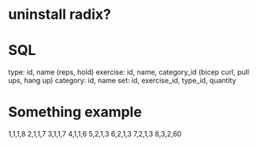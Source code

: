 # uninstall radix?

# SQL

type: id, name (reps, hold)
exercise: id, name, category_id (bicep curl, pull ups, hang up)
category: id, name
set: id, exercise_id, type_id, quantity

# Something example

1,1,1,8
2,1,1,7
3,1,1,7
4,1,1,6
5,2,1,3
6,2,1,3
7,2,1,3
8,3,2,60
